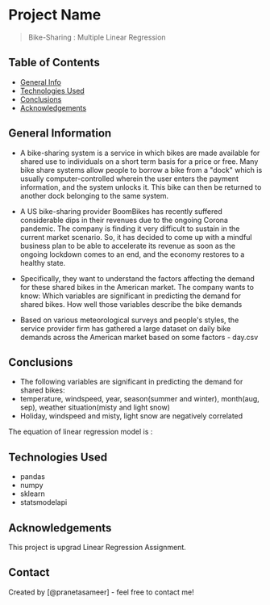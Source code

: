 # Project Name
> Bike-Sharing : Multiple Linear Regression


## Table of Contents
* [General Info](#general-information)
* [Technologies Used](#technologies-used)
* [Conclusions](#conclusions)
* [Acknowledgements](#acknowledgements)

<!-- You can include any other section that is pertinent to your problem -->

## General Information
- A bike-sharing system is a service in which bikes are made available for shared use to individuals on a short term basis for a price or free. Many bike share systems allow people to borrow a bike from a "dock" which is usually computer-controlled wherein the user enters the payment information, and the system unlocks it. This bike can then be returned to another dock belonging to the same system.

- A US bike-sharing provider BoomBikes has recently suffered considerable dips in their revenues due to the ongoing Corona pandemic. The company is finding it very difficult to sustain in the current market scenario. So, it has decided to come up with a mindful business plan to be able to accelerate its revenue as soon as the ongoing lockdown comes to an end, and the economy restores to a healthy state. 

- Specifically, they want to understand the factors affecting the demand for these shared bikes in the American market. The company wants to know:
Which variables are significant in predicting the demand for shared bikes.
How well those variables describe the bike demands

- Based on various meteorological surveys and people's styles, the service provider firm has gathered a large dataset on daily bike demands across the American market based on some factors - day.csv

<!-- You don't have to answer all the questions - just the ones relevant to your project. -->

## Conclusions
- The following variables are significant in predicting the demand for shared bikes:
- temperature, windspeed, year, season(summer and winter), month(aug, sep), weather situation(misty and light snow)
- Holiday, windspeed and misty, light snow are negatively correlated

The equation of linear regression model is :

<!-- You don't have to answer all the questions - just the ones relevant to your project. -->


## Technologies Used
- pandas 
- numpy 
- sklearn 
- statsmodelapi

<!-- As the libraries versions keep on changing, it is recommended to mention the version of library used in this project -->

## Acknowledgements
This project is upgrad Linear Regression Assignment.


## Contact
Created by [@pranetasameer] - feel free to contact me!


<!-- Optional -->
<!-- ## License -->
<!-- This project is open source and available under the [... License](). -->

<!-- You don't have to include all sections - just the one's relevant to your project -->